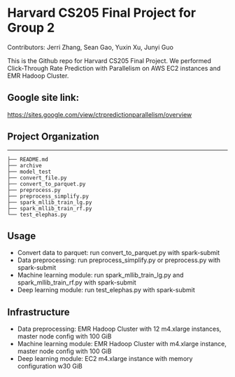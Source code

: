 # Harvard CS205 Final Project for Group 2
Contributors: Jerri Zhang, Sean Gao, Yuxin Xu, Junyi Guo

This is the Github repo for Harvard CS205 Final Project. We performed Click-Through Rate Prediction with Parallelism on AWS EC2 instances and EMR Hadoop Cluster. 

## Google site link:
https://sites.google.com/view/ctrpredictionparallelism/overview

## Project Organization
------------
    
    ├── README.md
    ├── archive
    ├── model_test
    ├── convert_file.py
    ├── convert_to_parquet.py
    ├── preprocess.py
    ├── preprocess_simplify.py
    ├── spark_mllib_train_lg.py
    ├── spark_mllib_train_rf.py
    └── test_elephas.py

## Usage
* Convert data to parquet: run convert_to_parquet.py with spark-submit
* Data preprocessing: run preprocess_simplify.py or preprocess.py with spark-submit
* Machine learning module: run spark_mllib_train_lg.py and spark_mllib_train_rf.py with spark-submit
* Deep learning module: run test_elephas.py with spark-submit

## Infrastructure
* Data preprocessing: EMR Hadoop Cluster with 12 m4.xlarge instances, master node config with 100 GiB
* Machine learning module: EMR Hadoop Cluster with m4.xlarge instance, master node config with 100 GiB
* Deep learning module: EC2 m4.xlarge instance with memory configuration w30 GiB